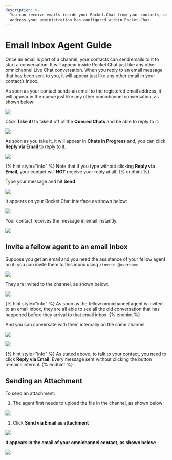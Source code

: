 ```yaml
---
description: >-
  You can receive emails inside your Rocket.Chat from your contacts, on an email
  address your administration has configured within Rocket.Chat.
---
```


# Email Inbox Agent Guide

Once an email is part of a channel, your contacts can send emails to it to start a conversation. It will appear inside Rocket.Chat just like any other omnichannel Live Chat conversation. When you reply to an email message that has been sent to you, it will appear just like any other email in your contact’s inbox.

As soon as your contact sends an email to the registered email address, it will appear in the queue just like any other omnichannel conversation, as shown below:

![](<../../../../.gitbook/assets/image (217).png>)

Click **Take it!** to take it off of the **Queued Chats** and be able to reply to it:

![](<../../../../.gitbook/assets/image (218).png>)

As soon as you take it, it will appear in **Chats in Progress** and, you can click **Reply via Email** to reply to it.

![](<../../../../.gitbook/assets/image (219).png>)

{% hint style="info" %}
Note that if you type without clicking **Reply via Email**, your contact will **NOT** receive your reply at all.
{% endhint %}

Type your message and hit **Send**

![](<../../../../.gitbook/assets/image (220).png>)

It appears on your Rocket.Chat interface as shown below:

![](<../../../../.gitbook/assets/image (221).png>)

Your contact receives the message in email instantly.

![](<../../../../.gitbook/assets/image (222).png>)

## Invite a fellow agent to an email inbox

Suppose you get an email and you need the assistance of your fellow agent on it; you can invite them to this inbox using `/invite @username`.

![](<../../../../.gitbook/assets/image (235).png>)

They are invited to the channel, as shown below:

![](<../../../../.gitbook/assets/image (237).png>)

{% hint style="info" %}
As soon as the fellow omnichannel agent is invited to an email inbox, they are all able to see all the old conversation that has happened before they arrival to that email inbox.
{% endhint %}

And you can conversate with them internally on the same channel.

![](<../../../../.gitbook/assets/image (239).png>)

![](<../../../../.gitbook/assets/image (241).png>)

{% hint style="info" %}
As stated above, to talk to your contact, you need to click **Reply via Email**. Every message sent without clicking the button remains internal.
{% endhint %}

## Sending an Attachment

To send an attachment:

1. The agent first needs to upload the file in the channel, as shown below:

![](<../../../../.gitbook/assets/image (242).png>)

1. Click **Send via Email as attachment**

![](<../../../../.gitbook/assets/image (243).png>)

**It appears in the email of your omnichannel contact, as shown below:**

![](<../../../../.gitbook/assets/image (244).png>)

